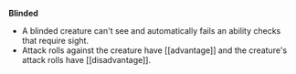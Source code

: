 **Blinded**
-  A blinded creature can't see and automatically fails an ability checks that require sight.
-  Attack rolls against the creature have [[advantage]] and the creature's attack rolls have [[disadvantage]]. 